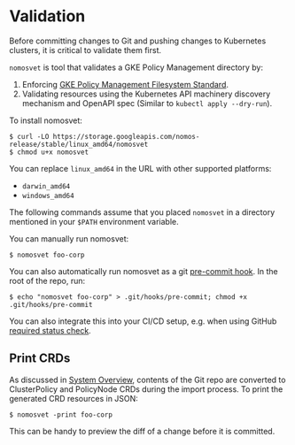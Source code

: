 # Validation

Before committing changes to Git and pushing changes to Kubernetes clusters, it
is critical to validate them first.

`nomosvet` is tool that validates a GKE Policy Management directory by:

1.  Enforcing
    [GKE Policy Management Filesystem Standard](git_overview.md#filesystem-standard).
2.  Validating resources using the Kubernetes API machinery discovery mechanism
    and OpenAPI spec (Similar to `kubectl apply --dry-run`).

To install nomosvet:

```console
$ curl -LO https://storage.googleapis.com/nomos-release/stable/linux_amd64/nomosvet
$ chmod u+x nomosvet
```

You can replace `linux_amd64` in the URL with other supported platforms:

*   `darwin_amd64`
*   `windows_amd64`

The following commands assume that you placed `nomosvet` in a directory
mentioned in your `$PATH` environment variable.

You can manually run nomosvet:

```console
$ nomosvet foo-corp
```

You can also automatically run nomosvet as a git
[pre-commit hook](https://git-scm.com/book/en/v2/Customizing-Git-Git-Hooks). In
the root of the repo, run:

```console
$ echo "nomosvet foo-corp" > .git/hooks/pre-commit; chmod +x .git/hooks/pre-commit
```

You can also integrate this into your CI/CD setup, e.g. when using GitHub
[required status check](https://help.github.com/articles/about-required-status-checks/).

## Print CRDs

As discussed in [System Overview](system_overview.md), contents of the Git repo
are converted to ClusterPolicy and PolicyNode CRDs during the import process. To
print the generated CRD resources in JSON:

```console
$ nomosvet -print foo-corp
```

This can be handy to preview the diff of a change before it is committed.
